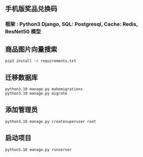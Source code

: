 ## 手机版奖品兑换码

### 框架 : Python3 Django, SQL: Postgresql, Cache: Redis, ResNet50 模型

## 商品图片向量搜索

    pip3 install -r requirements.txt

## 迁移数据库
    python3.10 manage.py makemigrations
    python3.10 manage.py migrate

## 添加管理员

    python3.10 manage.py createsuperuser root

## 启动项目

    python3.10 manage.py runserver

